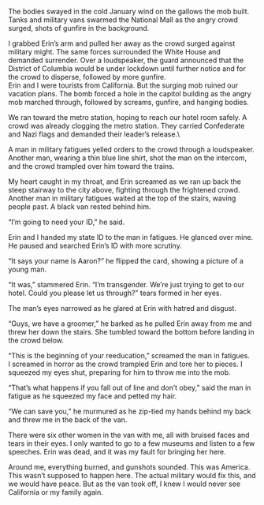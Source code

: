  

The bodies swayed in the cold January wind on the gallows the mob built. Tanks and military vans swarmed the National Mall as the angry crowd surged, shots of gunfire in the background.

I grabbed Erin’s arm and pulled her away as the crowd surged against military might. The same forces surrounded the White House and demanded surrender. Over a loudspeaker, the guard announced that the District of Columbia would be under lockdown until further notice and for the crowd to disperse, followed by more gunfire.  
Erin and I were tourists from California. But the surging mob ruined our vacation plans. The bomb forced a hole in the capitol building as the angry mob marched through, followed by screams, gunfire, and hanging bodies.

We ran toward the metro station, hoping to reach our hotel room safely. A crowd was already clogging the metro station. They carried Confederate and Nazi flags and demanded their leader’s release.\\

A man in military fatigues yelled orders to the crowd through a loudspeaker. Another man, wearing a thin blue line shirt, shot the man on the intercom, and the crowd trampled over him toward the trains.

My heart caught in my throat, and Erin screamed as we ran up back the steep stairway to the city above, fighting through the frightened crowd. Another man in military fatigues waited at the top of the stairs, waving people past. A black van rested behind him.

“I’m going to need your ID,” he said.

Erin and I handed my state ID to the man in fatigues. He glanced over mine. He paused and searched Erin’s ID with more scrutiny.

“It says your name is Aaron?” he flipped the card, showing a picture of a young man.

“It was,” stammered Erin. “I’m transgender. We’re just trying to get to our hotel. Could you please let us through?” tears formed in her eyes.

The man’s eyes narrowed as he glared at Erin with hatred and disgust.

“Guys, we have a groomer,” he barked as he pulled Erin away from me and threw her down the stairs. She tumbled toward the bottom before landing in the crowd below.

“This is the beginning of your reeducation,” screamed the man in fatigues.  
I screamed in horror as the crowd trampled Erin and tore her to pieces. I squeezed my eyes shut, preparing for him to throw me into the mob.

“That’s what happens if you fall out of line and don’t obey,” said the man in fatigue as he squeezed my face and petted my hair.

“We can save you,” he murmured as he zip-tied my hands behind my back and threw me in the back of the van.

There were six other women in the van with me, all with bruised faces and tears in their eyes. I only wanted to go to a few museums and listen to a few speeches. Erin was dead, and it was my fault for bringing her here.

Around me, everything burned, and gunshots sounded. This was America. This wasn’t supposed to happen here. The actual military would fix this, and we would have peace. But as the van took off, I knew I would never see California or my family again.